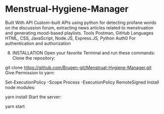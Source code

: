 # Menstrual-Hygiene-Manager
Built With
API	Custom-built APIs using python for detecting profane words on the discussion forum, extracting news articles related to menstruation and generating mood-based playlists.
Tools	Postman, GitHub
Languages	HTML, CSS, JavaScript, Node.JS, Express.JS, Python
Auth0	For authentication and authorization

8. INSTALLATION
Open your favorite Terminal and run these commands: Clone the repository:

git clone https://github.com/Brugen-git/Menstrual-Hygiene-Manager.git
Give Permission to yarn:

Set-ExecutionPolicy -Scope Process -ExecutionPolicy RemoteSigned
Install node modules:

yarn install
Start the server:

yarn start
